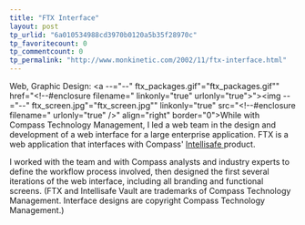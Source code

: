 ```yaml
---
title: "FTX Interface"
layout: post
tp_urlid: "6a010534988cd3970b0120a5b35f28970c"
tp_favoritecount: 0
tp_commentcount: 0
tp_permalink: "http://www.monkinetic.com/2002/11/ftx-interface.html"
---
```

Web, Graphic Design: <a --="--" ftx_packages.gif"="ftx_packages.gif&quot;" href="&lt;!--#enclosure filename=" linkonly="true" urlonly="true">&quot;&gt;<img --="--" ftx_screen.jpg"="ftx_screen.jpg&quot;" linkonly="true" src="&lt;!--#enclosure filename=" urlonly="true" />&quot; align=&quot;right&quot; border=&quot;0&quot;&gt;</a>While with Compass Technology Management, I led a web team in the design and development of a web interface for a large enterprise application. FTX is a web application that interfaces with Compass&#39; <a href="http://www.intellisafevault.com/">Intellisafe </a> product. 

I worked with the team and with Compass analysts and industry experts to define the workflow process involved, then designed the first several iterations of the web interface, including all branding and functional screens. (FTX and Intellisafe Vault are trademarks of Compass Technology Management. Interface designs are copyright Compass Technology Management.)
